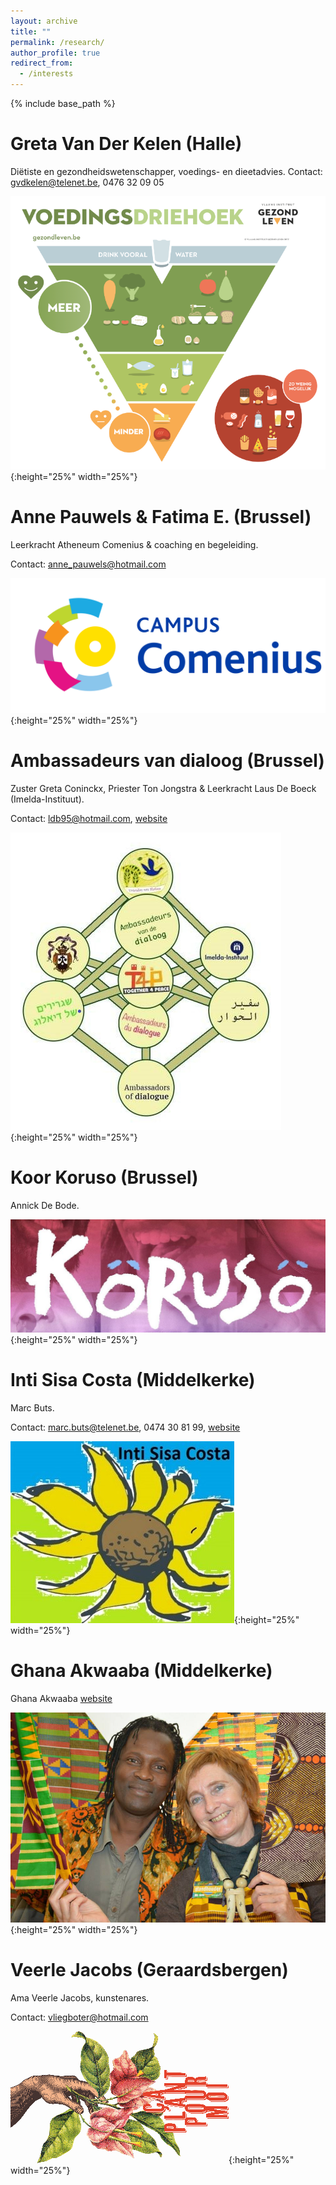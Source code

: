 ```yaml
---
layout: archive
title: ""
permalink: /research/
author_profile: true
redirect_from:
  - /interests
---
```


{% include base_path %}
  
Greta Van Der Kelen (Halle)
======
Diëtiste en gezondheidswetenschapper, voedings- en dieetadvies. Contact: gvdkelen@telenet.be, 0476 32 09 05    

![Logo Greta](/images/voedingsdriehoek.png){:height="25%" width="25%"}

Anne Pauwels & Fatima E. (Brussel)
======
Leerkracht Atheneum Comenius & coaching en begeleiding. 

Contact: anne_pauwels@hotmail.com

![Logo Campus Comenius](/images/LogoCampusComenius_web.png){:height="25%" width="25%"}

Ambassadeurs van dialoog (Brussel)
======
Zuster Greta Coninckx, Priester Ton Jongstra &  Leerkracht Laus De Boeck (Imelda-Instituut). 

Contact: ldb95@hotmail.com, [website](amb-dialogue.be)

![Logo Ambassadeurs van dialoog](/images/ambassadeurs%20van%20dialoog%20-%20kopie%20(2).jpg){:height="25%" width="25%"}


Koor Koruso (Brussel)
=======
Annick De Bode.

![Logo Ambassadeurs van dialoog](/images/koruso.jpg){:height="25%" width="25%"}


Inti Sisa Costa (Middelkerke)
======
Marc Buts. 

Contact: marc.buts@telenet.be, 0474 30 81 99, [website]("intisisacosta.blogspot.com")

![Logo Inti Sisa Costa](/images/inti%20sisa%20costa.jpg){:height="25%" width="25%"}

Ghana Akwaaba (Middelkerke)
======
Ghana Akwaaba [website]("https://www.middelkerke.be/nl/welzijn-en-samenleven/ontwikkelingssamenwerking/projecten/ghana-akwaaba")

![Logo Ghana Akwaaba](/images/ghana.jpg){:height="25%" width="25%"}

Veerle Jacobs (Geraardsbergen)
======
Ama Veerle Jacobs, kunstenares. 

Contact: vliegboter@hotmail.com

![Logo Ghana Akwaaba](/images/plant.png){:height="25%" width="25%"}

